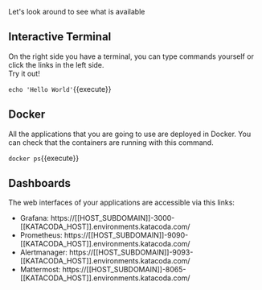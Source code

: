 Let's look around to see what is available

## Interactive Terminal

On the right side you have a terminal, you can type commands yourself or click the links in the left side.  
Try it out!

`echo 'Hello World'`{{execute}}

## Docker

All the applications that you are going to use are deployed in Docker. You can check that the containers are running with this command.

`docker ps`{{execute}}

## Dashboards

The web interfaces of your applications are accessible via this links:

* Grafana: https://[[HOST_SUBDOMAIN]]-3000-[[KATACODA_HOST]].environments.katacoda.com/
* Prometheus: https://[[HOST_SUBDOMAIN]]-9090-[[KATACODA_HOST]].environments.katacoda.com/
* Alertmanager: https://[[HOST_SUBDOMAIN]]-9093-[[KATACODA_HOST]].environments.katacoda.com/
* Mattermost: https://[[HOST_SUBDOMAIN]]-8065-[[KATACODA_HOST]].environments.katacoda.com/
